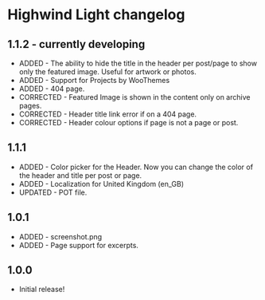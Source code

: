 # Highwind Light changelog

## 1.1.2 - currently developing
* ADDED - The ability to hide the title in the header per post/page to show only the featured image. Useful for artwork or photos.
* ADDED - Support for Projects by WooThemes
* ADDED - 404 page.
* CORRECTED - Featured Image is shown in the content only on archive pages.
* CORRECTED - Header title link error if on a 404 page.
* CORRECTED - Header colour options if page is not a page or post.

## 1.1.1
* ADDED   - Color picker for the Header. Now you can change the color of the header and title per post or page.
* ADDED   - Localization for United Kingdom (en_GB)
* UPDATED - POT file.

## 1.0.1
* ADDED - screenshot.png
* ADDED - Page support for excerpts.

## 1.0.0
* Initial release!
